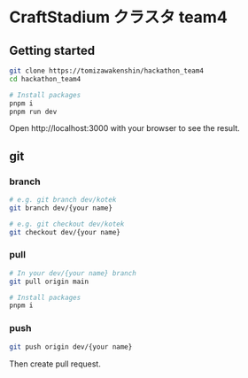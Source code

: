 # CraftStadium クラスタ team4
## Getting started
```bash
git clone https://tomizawakenshin/hackathon_team4
cd hackathon_team4

# Install packages
pnpm i
pnpm run dev
```
Open http://localhost:3000 with your browser to see the result.

## git
### branch
```bash
# e.g. git branch dev/kotek
git branch dev/{your name}

# e.g. git checkout dev/kotek
git checkout dev/{your name}
```

### pull
```bash
# In your dev/{your name} branch
git pull origin main

# Install packages
pnpm i
```

### push
```bash
git push origin dev/{your name}
```
Then create pull request.
